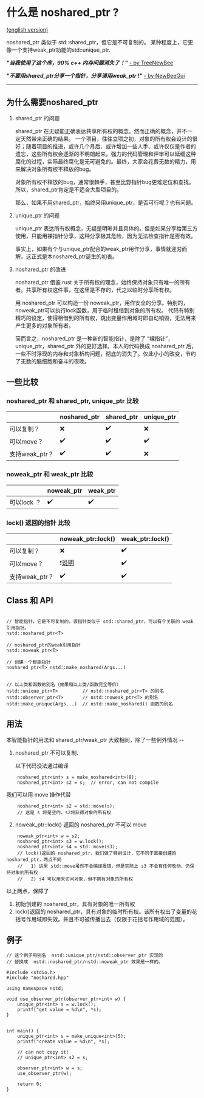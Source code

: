 什么是 noshared_ptr ?
=============

[(english version)](Readme.en-US.md)

noshared_ptr 类似于 std::shared_ptr，但它是不可复制的。
某种程度上，它更像一个支持weak_ptr功能的std::unique_ptr.

<b><i>"当我使用了这个库，90% c++ 内存问题消失了！"</i></b> <a href="https://github.com/xhawk18/noshared_ptr">- by TreeNewBee</a>

<b><i>"不要用shared_ptr分享一个指针，分享请用weak_ptr !"</i></b> <a href="https://github.com/xhawk18/noshared_ptr">- by NewBeeGui</a>

------------

## 为什么需要noshared_ptr

1. shared_ptr 的问题

    shared_ptr 在无疑能正确表达共享所有权的概念。然而正确的概念，并不一定天然带来正确的结果。
    一个项目，往往立项之初，对象的所有权会设计的很好；随着项目的推进，或许几个月后、或许增加一些人手、或许仅仅是作者的遗忘，这些所有权会逐渐的不明朗起来。强力的代码管理和评审可以延缓这种腐化的过程，实际最终腐化是无可避免的。最终，大家会花费无数的精力，用来解决对象所有权不释放的bug。

    对象所有权不释放的bug，通常很棘手，甚至比野指针bug更难定位和查找。所以，shared_ptr肯定是不适合大型项目的。

    那么，如果不用shared_ptr，始终采用unique_ptr，是否可行呢？也有问题。

2. unique_ptr 的问题

    unique_ptr 表达所有权概念，无疑是明晰并且具体的。但是如果分享给第三方使用，只能用裸指针分享，这种分享极其危险，因为无法检查指针是否有效。
    
    事实上，如果有个与unique_ptr配合的weak_ptr用作分享，事情就迎刃而解。这正式是本noshared_ptr诞生的初衷。

3. noshared_ptr 的改进

    noshared_ptr 借鉴 rust 关于所有权的理念，始终保持对象只有唯一的所有者。共享所有权这件事，在这里是不存的，代之以临时分享所有权。

    用 noshared_ptr 可以构造一份 noweak_ptr，用作安全的分享。特别的，noweak_ptr可以执行lock函数，用于临时租借到对象的所有权。
    代码有特别精巧的设定，使得租借到的所有权，跳出变量作用域时即自动销毁，无法用来产生更多的对象所有者。

    简而言之，noshared_ptr 是一种新的智能指针，是除了 “裸指针”，unique_ptr，shared_ptr 外的更好选择。本人的代码换成 noshared_ptr 后，一些不时浮现的内存和对象析构问题，彻底的消失了。仅此小小的改变，节约了无数的脑细胞和奋斗的夜晚。

## 一些比较

### noshared_ptr 和 shared_ptr, unique_ptr 比较

|                | noshared_ptr       | shared_ptr         | unique_ptr         |
|----------------|--------------------|--------------------|--------------------|
| 可以复制？     | :x:                | :heavy_check_mark: | :x:                |
| 可以move？     | :heavy_check_mark: | :heavy_check_mark: | :heavy_check_mark: |
| 支持weak_ptr？ | :heavy_check_mark: | :heavy_check_mark: | :x:                |

### noweak_ptr 和 weak_ptr 比较

|             | noweak_ptr         | weak_ptr           |
|-------------|--------------------|--------------------|
| 可以lock ？ | :heavy_check_mark: | :heavy_check_mark: |

### lock() 返回的指针 比较

|                | noweak_ptr::lock()                        | weak_ptr::lock()   |
|----------------|-------------------------------------------|--------------------|
| 可以复制？     | :x:                                       | :heavy_check_mark: |
| 可以move？     | :exclamation:[说明](#noweak_ptr_lock) | :heavy_check_mark: |
| 支持weak_ptr？ | :heavy_check_mark:                        | :heavy_check_mark: |

## Class 和 API

```

// 智能指针，它是不可复制的。该指针类似于 std::shared_ptr，可以有个关联的 weak引用指针。
nstd::noshared_ptr<T> 

// noshared_ptr的weak引用指针
nstd::noweak_ptr<T>

// 创建一个智能指针
noshared_ptr<T> nstd::make_noshared(Args...)


// 以上类和函数的别名（效果和以上类/函数完全等价）
nstd::unique_ptr<T>         // nstd::noshared_ptr<T> 的别名
nstd::observer_ptr<T>       // nstd::noweak_ptr<T> 的别名
nstd::make_unique(Args...)  // nstd::make_noshared() 函数的别名
```

## 用法

本智能指针的用法和 shared_ptr/weak_ptr 大致相同，除了一些例外情况 --

1. noshared_ptr 不可以复制.
   
   以下代码没法通过编译

```
    noshared_ptr<int> s = make_noshared<int>(8);
    noshared_ptr<int> s2 = s;  // error, can not compile
```

   我们可以用 move 操作代替

```
    noshared_ptr<int> s2 = std::move(s);
    // 这是 s 将是空的，s2将获得对象的所有权
```

2. <a id="noweak_ptr_lock">noweak_ptr::lock() 返回的 noshared_ptr 不可以 move</a>

```
    noweak_ptr<int> w = s2;
    noshared_ptr<int> s3 = w.lock();
    noshared_ptr<int> s4 = std::move(s3);
    // lock()返回的 noshared_ptr，我们做了特别设计，它不同于直接创建的 noshared_ptr，两点不同
    //   1) 这里 std::move虽然不会编译报错，但是实际上 s3 不会有任何改动，仍保持对象的所有权
    //   2) s4 可以用来访问对象，但不拥有对象的所有权
```

以上两点，保障了

1. 初始创建的 noshared_ptr，具有对象的唯一所有权
2. lock()返回的 noshared_ptr，具有对象的临时所有权。该所有权出了变量的花括号作用域即失效。并且不可被传播出去（仅限于花括号作用域的范围）。


## 例子

```
// 这个例子用别名  nstd::unique_ptr/nstd::observer_ptr 实现的
// 替换成  nstd::noshared_ptr/nstd::noweak_ptr 效果是一样的。

#include <stdio.h>
#include "noshared.hpp"

using namespace nstd;

void use_observer_ptr(observer_ptr<int> w) {
    unique_ptr<int> s = w.lock();
    printf("get value = %d\n", *s);
}


int main() {
    unique_ptr<int> s = make_unique<int>(5);
    printf("create value = %d\n", *s);

    // can not copy it!
    // unique_ptr<int> s2 = s;

    observer_ptr<int> w = s;
    use_observer_ptr(w);
    
    return 0;
}
```
